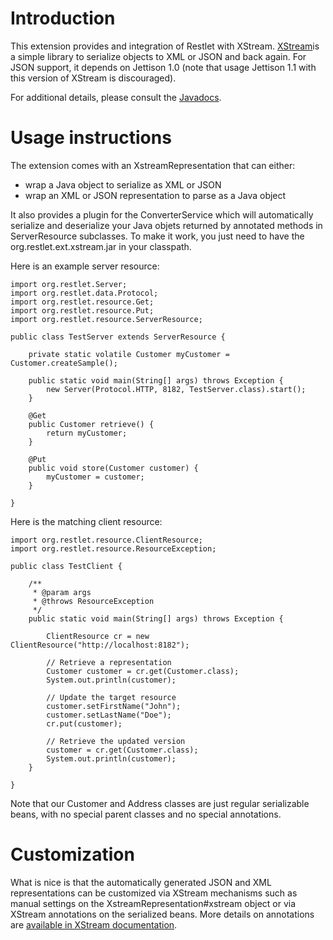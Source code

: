 # Introduction

This extension provides and integration of Restlet with XStream.
[XStream](http://xstream.codehaus.org/index.html)is
a simple library to serialize objects to XML or JSON and back again. For
JSON support, it depends on Jettison 1.0 (note that usage Jettison 1.1
with this version of XStream is discouraged).

For additional details, please consult the
[Javadocs](javadocs://jse/ext/org/restlet/ext/xstream/package-summary.html).

# Usage instructions

The extension comes with an XstreamRepresentation that can either:

-   wrap a Java object to serialize as XML or JSON
-   wrap an XML or JSON representation to parse as a Java object

It also provides a plugin for the ConverterService which will
automatically serialize and deserialize your Java objets returned by
annotated methods in ServerResource subclasses. To make it work, you just need to have the org.restlet.ext.xstream.jar in your classpath.

Here is an example server resource:

    import org.restlet.Server;
    import org.restlet.data.Protocol;
    import org.restlet.resource.Get;
    import org.restlet.resource.Put;
    import org.restlet.resource.ServerResource;

    public class TestServer extends ServerResource {

        private static volatile Customer myCustomer = Customer.createSample();

        public static void main(String[] args) throws Exception {
            new Server(Protocol.HTTP, 8182, TestServer.class).start();
        }

        @Get
        public Customer retrieve() {
            return myCustomer;
        }

        @Put
        public void store(Customer customer) {
            myCustomer = customer;
        }

    }

Here is the matching client resource:

    import org.restlet.resource.ClientResource;
    import org.restlet.resource.ResourceException;

    public class TestClient {

        /**
         * @param args
         * @throws ResourceException
         */
        public static void main(String[] args) throws Exception {

            ClientResource cr = new ClientResource("http://localhost:8182");

            // Retrieve a representation
            Customer customer = cr.get(Customer.class);
            System.out.println(customer);

            // Update the target resource
            customer.setFirstName("John");
            customer.setLastName("Doe");
            cr.put(customer);

            // Retrieve the updated version
            customer = cr.get(Customer.class);
            System.out.println(customer);
        }

    }

Note that our Customer and Address classes are just regular serializable
beans, with no special parent classes and no special annotations.

# Customization

What is nice is that the automatically generated JSON and XML
representations can be customized via XStream mechanisms such as manual
settings on the XstreamRepresentation\#xstream object or via XStream
annotations on the serialized beans. More details on annotations are
[available in XStream
documentation](http://xstream.codehaus.org/annotations-tutorial.html).
